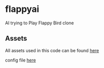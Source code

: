 # flappyai

AI trying to Play Flappy Bird clone

## Assets

All assets used in this code can be found [here](https://github.com/samuelcust/flappy-bird-assets/tree/master/sprites)

config file [here](https://github.com/CodeReclaimers/neat-python/blob/master/examples/xor/config-feedforward)
